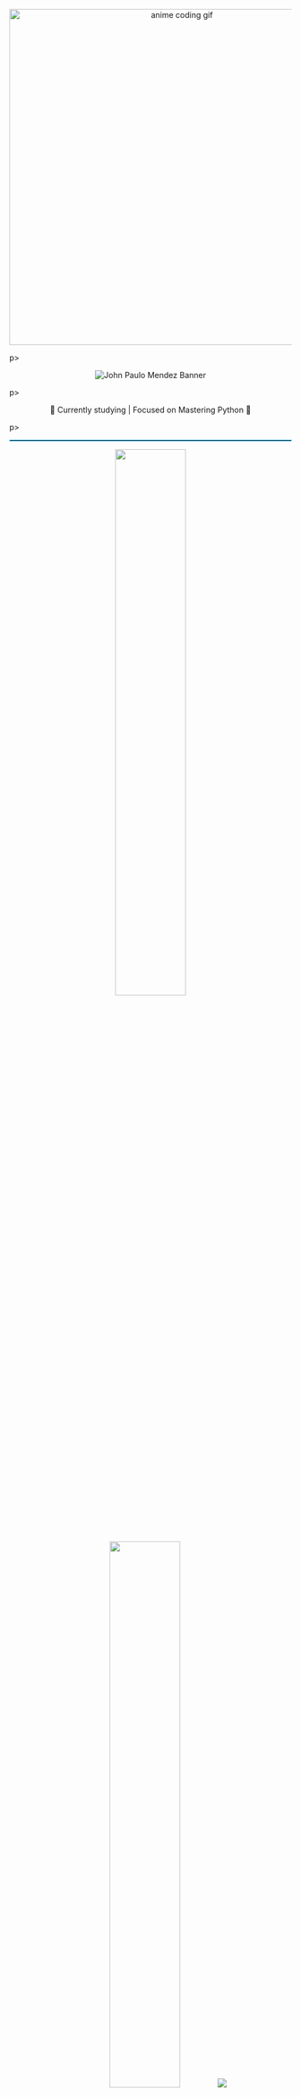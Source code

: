 <p align="center">
  <!-- Minimal anime GIF banner -->
    <img src="https://media.giphy.com/media/qgQUggAC3Pfv687qPC/giphy.gif" width="600" alt="anime coding gif">
</p>p>

<p align="center">
  <img src="https://svg-banners.vercel.app/api?type=typeWriter&text1=👋%20Hey%20there,%20I'm%20John%20Paulo%20Mendez&width=800&height=100" alt="John Paulo Mendez Banner" />
</p>p>

<p align="center">
  🚀 Currently studying | Focused on Mastering Python 🐍
</p>p>

<hr style="border:1px solid #4FC3F7;"/>

<p align="center">
  <img height="50%" width="auto" src ="https://github-readme-stats.vercel.app/api?username=jmmendez-ops&show_icons=true&count_private=true&theme=darcula&hide_border=true&hide=issues,contribs&bg_color=00000000">
    <img height="50%" width="auto" src ="https://github-readme-stats.vercel.app/api/top-langs/?username=jmmendez-ops&layout=compact&hide_border=true&theme=darcula&bg_color=00000000&langs_count=6&hide=jupyter%20notebook,tex,css,php">
      <img src ="https://github-readme-streak-stats.herokuapp.com?user=jmmendez-ops&theme=darcula&hide_border=true&background=FFFFFF00">
</p>p>

<hr style="border:1px solid #4FC3F7;"/>

### 🌱 About Me
- 💻 I’m currently mastering **Python**
- - 🎯 My goal is to build projects, share them here, and grow step by step
  - - 📚 Interested in backend development and problem-solving
   
    - <hr style="border:1px solid #4FC3F7;"/>

    ### 🔧 Tech Stack

    **Badges style**
    <p align="center">
      <img src="https://img.shields.io/badge/Python-3776AB?style=for-the-badge&logo=python&logoColor=white"/>
        <img src="https://img.shields.io/badge/Git-F05032?style=for-the-badge&logo=git&logoColor=white"/>
          <img src="https://img.shields.io/badge/GitHub-181717?style=for-the-badge&logo=github&logoColor=white"/>
            <img src="https://img.shields.io/badge/Docker-2496ED?style=for-the-badge&logo=docker&logoColor=white"/>
              <img src="https://img.shields.io/badge/PostgreSQL-316192?style=for-the-badge&logo=postgresql&logoColor=white"/>
                <img src="https://img.shields.io/badge/HTML5-E34F26?style=for-the-badge&logo=html5&logoColor=white"/>
                  <img src="https://img.shields.io/badge/CSS3-1572B6?style=for-the-badge&logo=css3&logoColor=white"/>
    </p>p>

    **Icon style**
    <p align="center">
      <img src="https://cdn.jsdelivr.net/gh/devicons/devicon/icons/python/python-original.svg" width="40"/>
        <img src="https://cdn.jsdelivr.net/gh/devicons/devicon/icons/git/git-original.svg" width="40"/>
          <img src="https://cdn.jsdelivr.net/gh/devicons/devicon/icons/github/github-original.svg" width="40"/>
            <img src="https://cdn.jsdelivr.net/gh/devicons/devicon/icons/docker/docker-original.svg" width="40"/>
              <img src="https://cdn.jsdelivr.net/gh/devicons/devicon/icons/postgresql/postgresql-original.svg" width="40"/>
                <img src="https://cdn.jsdelivr.net/gh/devicons/devicon/icons/html5/html5-original.svg" width="40"/>
                  <img src="https://cdn.jsdelivr.net/gh/devicons/devicon/icons/css3/css3-original.svg" width="40"/>
    </p>p>

    <hr style="border:1px solid #4FC3F7;"/>

    ### 📂 Latest Projects
    <!--START_SECTION:activity-->
    <!--END_SECTION:activity-->

    <hr style="border:1px solid #4FC3F7;"/>

    ### 📫 Reach Me
    - 📧 Email: your.email@example.com
    - - 💼 LinkedIn: [linkedin.com/in/your-profile](#)
     
      - <hr style="border:1px solid #4FC3F7;"/>

      ⭐ *Thanks for visiting my profile — feel free to connect or check out my projects!*
      
